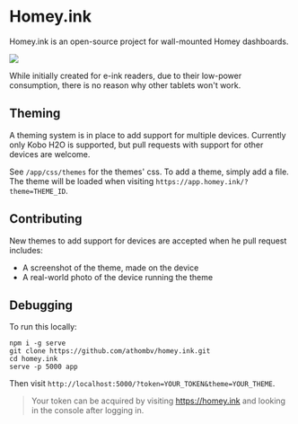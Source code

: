 # Homey.ink

Homey.ink is an open-source project for wall-mounted Homey dashboards.

![](https://homey.ink/img/hero-device.png)

While initially created for e-ink readers, due to their low-power consumption, there is no reason why other tablets won't work.

## Theming

A theming system is in place to add support for multiple devices. Currently only Kobo H2O is supported, but pull requests with support for other devices are welcome.

See `/app/css/themes` for the themes' css. To add a theme, simply add a file. The theme will be loaded when visiting `https://app.homey.ink/?theme=THEME_ID`.

## Contributing

New themes to add support for devices are accepted when he pull request includes:

* A screenshot of the theme, made on the device
* A real-world photo of the device running the theme

## Debugging

To run this locally:

```
npm i -g serve
git clone https://github.com/athombv/homey.ink.git
cd homey.ink
serve -p 5000 app
```
Then visit `http://localhost:5000/?token=YOUR_TOKEN&theme=YOUR_THEME`.

> Your token can be acquired by visiting https://homey.ink and looking in the console after logging in.
